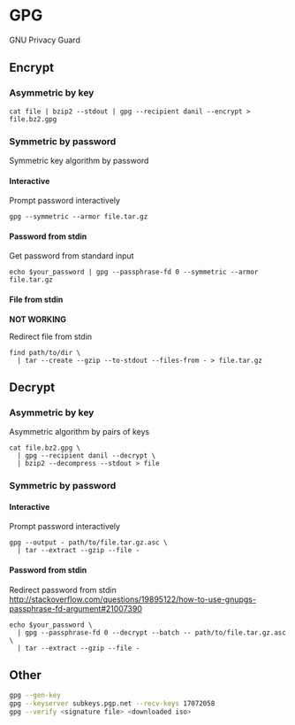 # GPG

GNU Privacy Guard

## Encrypt

### Asymmetric by key

    cat file | bzip2 --stdout | gpg --recipient danil --encrypt > file.bz2.gpg

### Symmetric by password

Symmetric key algorithm by password

#### Interactive

Prompt password interactively

    gpg --symmetric --armor file.tar.gz

#### Password from stdin

Get password from standard input

    echo $your_password | gpg --passphrase-fd 0 --symmetric --armor file.tar.gz

#### File from stdin

**NOT WORKING**

Redirect file from stdin

    find path/to/dir \
      | tar --create --gzip --to-stdout --files-from - > file.tar.gz

## Decrypt

### Asymmetric by key

Asymmetric algorithm by pairs of keys

    cat file.bz2.gpg \
      | gpg --recipient danil --decrypt \
      | bzip2 --decompress --stdout > file

### Symmetric by password

#### Interactive

Prompt password interactively

    gpg --output - path/to/file.tar.gz.asc \
      | tar --extract --gzip --file -

#### Password from stdin

Redirect password from stdin
<http://stackoverflow.com/questions/19895122/how-to-use-gnupgs-passphrase-fd-argument#21007390>

    echo $your_password \
      | gpg --passphrase-fd 0 --decrypt --batch -- path/to/file.tar.gz.asc \
      | tar --extract --gzip --file -

## Other

```sh
gpg --gen-key
gpg --keyserver subkeys.pgp.net --recv-keys 17072058
gpg --verify <signature file> <downloaded iso>
```
